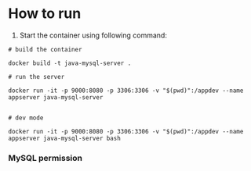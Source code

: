 How to run
===

1. Start the container using following command:

```
# build the container 

docker build -t java-mysql-server . 

# run the server 

docker run -it -p 9000:8080 -p 3306:3306 -v "$(pwd)":/appdev --name appserver java-mysql-server  


# dev mode

docker run -it -p 9000:8080 -p 3306:3306 -v "$(pwd)":/appdev --name appserver java-mysql-server bash 
```

### MySQL permission 

